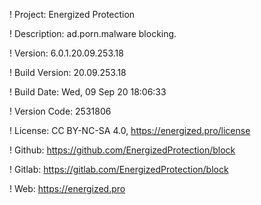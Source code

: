 ! Project: Energized Protection

! Description: ad.porn.malware blocking.

! Version: 6.0.1.20.09.253.18

! Build Version: 20.09.253.18

! Build Date: Wed, 09 Sep 20 18:06:33

! Version Code: 2531806

! License: CC BY-NC-SA 4.0, https://energized.pro/license

! Github: https://github.com/EnergizedProtection/block

! Gitlab: https://gitlab.com/EnergizedProtection/block


! Web: https://energized.pro

